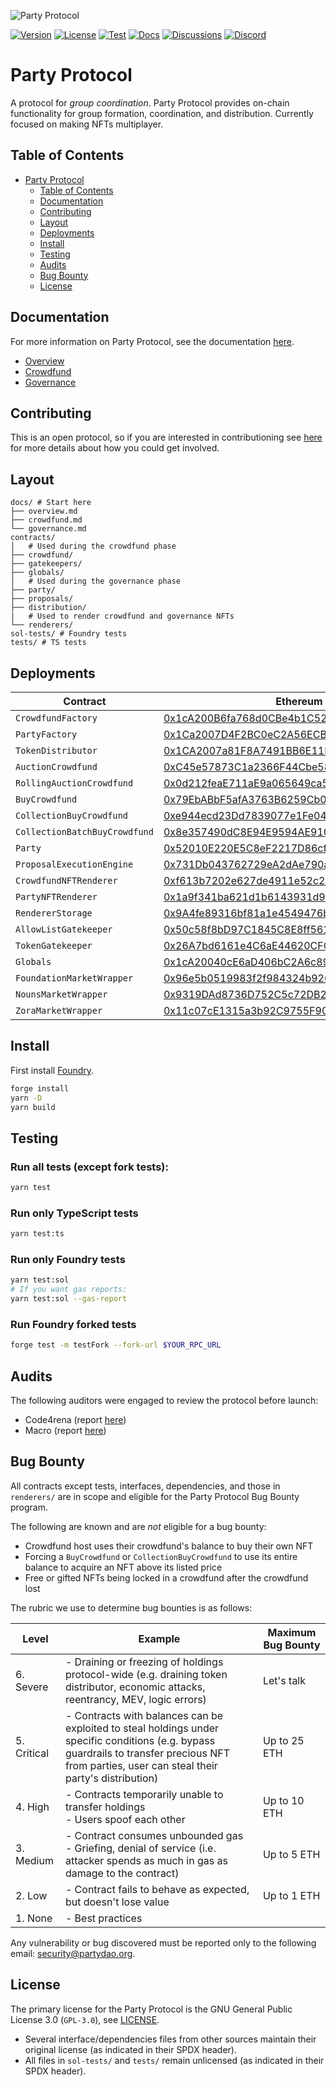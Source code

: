 ![Party Protocol](.github/assets/banner.png)

[![Version][version-badge]][version-link]
[![License][license-badge]][license-link]
[![Test][ci-badge]][ci-link]
[![Docs][docs-badge]][docs-link]
[![Discussions][discussions-badge]][discussions-link]
[![Discord][discord-badge]][discord-link]

[version-badge]: https://img.shields.io/github/release/PartyDAO/party-protocol?label=version
[version-link]: https://github.com/PartyDAO/party-protocol/releases
[license-badge]: https://img.shields.io/github/license/PartyDAO/party-protocol
[license-link]: https://github.com/PartyDAO/party-protocol/blob/main/LICENSE
[ci-badge]: https://github.com/PartyDAO/party-protocol/actions/workflows/ci.yml/badge.svg
[ci-link]: https://github.com/PartyDAO/party-protocol/actions/workflows/ci.yml
[docs-badge]: https://img.shields.io/badge/Party-documentation-informational
[docs-link]: https://github.com/PartyDAO/party-protocol/tree/main/docs
[discussions-badge]: https://img.shields.io/badge/Party-discussions-blueviolet
[discussions-link]: https://github.com/PartyDAO/party-protocol/discussions
[discord-badge]: https://img.shields.io/static/v1?logo=discord&label=discord&message=join&color=blue
[discord-link]: https://discord.gg/zUeXpDX8HA

# Party Protocol

A protocol for _group coordination_. Party Protocol provides on-chain functionality for group formation, coordination, and distribution. Currently focused on making NFTs multiplayer.

## Table of Contents

- [Party Protocol](https://github.com/PartyDAO/party-protocol#party-protocol)
  - [Table of Contents](https://github.com/PartyDAO/party-protocol#table-of-contents)
  - [Documentation](https://github.com/PartyDAO/party-protocol#documentation)
  - [Contributing](https://github.com/PartyDAO/party-protocol#contributing)
  - [Layout](https://github.com/PartyDAO/party-protocol#layout)
  - [Deployments](https://github.com/PartyDAO/party-protocol#deployments)
  - [Install](https://github.com/PartyDAO/party-protocol#install)
  - [Testing](https://github.com/PartyDAO/party-protocol#testing)
  - [Audits](https://github.com/PartyDAO/party-protocol#audits)
  - [Bug Bounty](https://github.com/PartyDAO/party-protocol#bug-bounty)
  - [License](https://github.com/PartyDAO/party-protocol#license)

## Documentation

For more information on Party Protocol, see the documentation [here](./docs/).

- [Overview](./docs/README.md)
- [Crowdfund](./docs/crowdfund.md)
- [Governance](./docs/governance.md)

## Contributing

This is an open protocol, so if you are interested in contributioning see [here](./CONTRIBUTING.md) for more details about how you could get involved.

## Layout

```
docs/ # Start here
├── overview.md
├── crowdfund.md
└── governance.md
contracts/
│   # Used during the crowdfund phase
├── crowdfund/
├── gatekeepers/
├── globals/
│   # Used during the governance phase
├── party/
├── proposals/
├── distribution/
|   # Used to render crowdfund and governance NFTs
└── renderers/
sol-tests/ # Foundry tests
tests/ # TS tests
```

## Deployments

| Contract                      | Ethereum                                                                                                              | Goerli                                                                                                                       |
| ----------------------------- | --------------------------------------------------------------------------------------------------------------------- | ---------------------------------------------------------------------------------------------------------------------------- |
| `CrowdfundFactory`            | [0x1cA200B6fa768d0CBe4b1C52B67dAEcad94838A6](https://etherscan.io/address/0x1cA200B6fa768d0CBe4b1C52B67dAEcad94838A6) | [0xa56b394E191dF03562d148216592d384F66bBa29](https://goerli.etherscan.io/address/0xa56b394E191dF03562d148216592d384F66bBa29) |
| `PartyFactory`                | [0x1Ca2007D4F2BC0eC2A56ECB890e56e05f36182dF](https://etherscan.io/address/0x1Ca2007D4F2BC0eC2A56ECB890e56e05f36182dF) | [0xD1bc5eED9a90911caa76A8EA1f11C4Ea012976FC](https://goerli.etherscan.io/address/0xD1bc5eED9a90911caa76A8EA1f11C4Ea012976FC) |
| `TokenDistributor`            | [0x1CA2007a81F8A7491BB6E11D8e357FD810896454](https://etherscan.io/address/0x1CA2007a81F8A7491BB6E11D8e357FD810896454) | [0xE6F58B31344404E3479d81fB8f9dD592feB37965](https://goerli.etherscan.io/address/0xE6F58B31344404E3479d81fB8f9dD592feB37965) |
| `AuctionCrowdfund`            | [0xC45e57873C1a2366F44Cbe5851a376f0Ab9093DA](https://etherscan.io/address/0xC45e57873C1a2366F44Cbe5851a376f0Ab9093DA) | [0xF620e947e5b664ee200996C7d74354BCfB39D1D9](https://goerli.etherscan.io/address/0xF620e947e5b664ee200996C7d74354BCfB39D1D9) |
| `RollingAuctionCrowdfund`     | [0x0d212feaE711aE9a065649ca577b4d6F4d67A0C6](https://etherscan.io/address/0x0d212feaE711aE9a065649ca577b4d6F4d67A0C6) | [0x44D31e47F2287A791441b8F330E6F4237eFB2FAb](https://goerli.etherscan.io/address/0x44D31e47F2287A791441b8F330E6F4237eFB2FAb) |
| `BuyCrowdfund`                | [0x79EbABbF5afA3763B6259Cb0a7d7f72ab59A2c47](https://etherscan.io/address/0x79EbABbF5afA3763B6259Cb0a7d7f72ab59A2c47) | [0xd380e07E277A03dfdB2E0fE44eaaA48621C588A0](https://goerli.etherscan.io/address/0xd380e07E277A03dfdB2E0fE44eaaA48621C588A0) |
| `CollectionBuyCrowdfund`      | [0xe944ecd23Dd7839077e1Fe04872eF93BfDe58bB3](https://etherscan.io/address/0xe944ecd23Dd7839077e1Fe04872eF93BfDe58bB3) | [0xf175C25243E25b47E7a3Cdef52b923fc628828b6](https://goerli.etherscan.io/address/0xf175C25243E25b47E7a3Cdef52b923fc628828b6) |
| `CollectionBatchBuyCrowdfund` | [0x8e357490dC8E94E9594AE910BA261163631a6a3a](https://etherscan.io/address/0x8e357490dC8E94E9594AE910BA261163631a6a3a) | [0xDe29e1A87f338B4B96c27Ca46195b5f9eda4a780](https://goerli.etherscan.io/address/0xDe29e1A87f338B4B96c27Ca46195b5f9eda4a780) |
| `Party`                       | [0x52010E220E5C8eF2217D86cfA58da51Da39e8ec4](https://etherscan.io/address/0x52010E220E5C8eF2217D86cfA58da51Da39e8ec4) | [0xa3b4A7110b48FDFf1970D787D1cdCB9679176464](https://goerli.etherscan.io/address/0xa3b4A7110b48FDFf1970D787D1cdCB9679176464) |
| `ProposalExecutionEngine`     | [0x731Db043762729eA2dAe790a1C4a6AD78b86d67c](https://etherscan.io/address/0x731Db043762729eA2dAe790a1C4a6AD78b86d67c) | [0xC0ECE4825578430C664B9ca6434857EeE055673a](https://goerli.etherscan.io/address/0xC0ECE4825578430C664B9ca6434857EeE055673a) |
| `CrowdfundNFTRenderer`        | [0xf613b7202e627de4911e52c20b663a354db0dc3a](https://etherscan.io/address/0xf613b7202e627de4911e52c20b663a354db0dc3a) | [0x0bAE16929c02EF73EC2495B4cA7c2858d7E8D1FD](https://goerli.etherscan.io/address/0x0bAE16929c02EF73EC2495B4cA7c2858d7E8D1FD) |
| `PartyNFTRenderer`            | [0x1a9f341ba621d1b6143931d9946d5fbd994d1c85](https://etherscan.io/address/0x1a9f341ba621d1b6143931d9946d5fbd994d1c85) | [0x5b0621B23CeEFCc4eF0FA4f52B6794f515E2954C](https://goerli.etherscan.io/address/0x5b0621B23CeEFCc4eF0FA4f52B6794f515E2954C) |
| `RendererStorage`             | [0x9A4fe89316bf81a1e4549476b219c456703C3F62](https://etherscan.io/address/0x9A4fe89316bf81a1e4549476b219c456703C3F62) | [0x35c3bD81F7b3E2ddCE70f2b9f2cA94aC9992EE23](https://goerli.etherscan.io/address/0x35c3bD81F7b3E2ddCE70f2b9f2cA94aC9992EE23) |
| `AllowListGatekeeper`         | [0x50c58f8bD97C1845C8E8ff56117DbCE8a5B009b2](https://etherscan.io/address/0x50c58f8bD97C1845C8E8ff56117DbCE8a5B009b2) | [0xADcec7b4Db7969DFf00b9e5304be8e0d1261d6B4](https://goerli.etherscan.io/address/0xADcec7b4Db7969DFf00b9e5304be8e0d1261d6B4) |
| `TokenGatekeeper`             | [0x26A7bd6161e4C6aE44620CFC6f7b9C3Daf83AD0b](https://etherscan.io/address/0x26A7bd6161e4C6aE44620CFC6f7b9C3Daf83AD0b) | [0xa6FbcE9898A34a1e6db5Dab699B20b6bfEfda8c3](https://goerli.etherscan.io/address/0xa6FbcE9898A34a1e6db5Dab699B20b6bfEfda8c3) |
| `Globals`                     | [0x1cA20040cE6aD406bC2A6c89976388829E7fbAde](https://etherscan.io/address/0x1cA20040cE6aD406bC2A6c89976388829E7fbAde) | [0x753e22d4e112a4D8b07dF9C4C578b116E3B48792](https://goerli.etherscan.io/address/0x753e22d4e112a4D8b07dF9C4C578b116E3B48792) |
| `FoundationMarketWrapper`     | [0x96e5b0519983f2f984324b926e6d28C3A4Eb92A1](https://etherscan.io/address/0x96e5b0519983f2f984324b926e6d28C3A4Eb92A1) | [0xc1bb865106E3c86B1804FfAaC7795F82c93c8ceF](https://goerli.etherscan.io/address/0xc1bb865106E3c86B1804FfAaC7795F82c93c8ceF) |
| `NounsMarketWrapper`          | [0x9319DAd8736D752C5c72DB229f8e1b280DC80ab1](https://etherscan.io/address/0x9319DAd8736D752C5c72DB229f8e1b280DC80ab1) | [0x8633B1f69DA83067AB1Ec85a3411DE354fBF96cD](https://goerli.etherscan.io/address/0x8633B1f69DA83067AB1Ec85a3411DE354fBF96cD) |
| `ZoraMarketWrapper`           | [0x11c07cE1315a3b92C9755F90cDF40B04b88c5731](https://etherscan.io/address/0x11c07cE1315a3b92C9755F90cDF40B04b88c5731) | [0x969Ee9Ea5cebc042b689bff8e5497F96808353AE](https://goerli.etherscan.io/address/0x969Ee9Ea5cebc042b689bff8e5497F96808353AE) |

## Install

First install [Foundry](https://book.getfoundry.sh/getting-started/installation.html).

```bash
forge install
yarn -D
yarn build
```

## Testing

### Run all tests (except fork tests):

```bash
yarn test
```

### Run only TypeScript tests

```bash
yarn test:ts
```

### Run only Foundry tests

```bash
yarn test:sol
# If you want gas reports:
yarn test:sol --gas-report
```

### Run Foundry forked tests

```bash
forge test -m testFork --fork-url $YOUR_RPC_URL
```

## Audits

The following auditors were engaged to review the protocol before launch:

- Code4rena (report [here](./audits/partydao-c4-report.md))
- Macro (report [here](./audits/Party-Protocol-Macro-Audit.pdf))

## Bug Bounty

All contracts except tests, interfaces, dependencies, and those in `renderers/` are in scope and eligible for the Party Protocol Bug Bounty program.

The following are known and are _not_ eligible for a bug bounty:

- Crowdfund host uses their crowdfund's balance to buy their own NFT
- Forcing a `BuyCrowdfund` or `CollectionBuyCrowdfund` to use its entire balance to acquire an NFT above its listed price
- Free or gifted NFTs being locked in a crowdfund after the crowdfund lost

The rubric we use to determine bug bounties is as follows:

| **Level**   | **Example**                                                                                                                                                                                      | **Maximum Bug Bounty** |
| ----------- | ------------------------------------------------------------------------------------------------------------------------------------------------------------------------------------------------ | ---------------------- |
| 6. Severe   | - Draining or freezing of holdings protocol-wide (e.g. draining token distributor, economic attacks, reentrancy, MEV, logic errors)                                                              | Let's talk             |
| 5. Critical | - Contracts with balances can be exploited to steal holdings under specific conditions (e.g. bypass guardrails to transfer precious NFT from parties, user can steal their party's distribution) | Up to 25 ETH           |
| 4. High     | - Contracts temporarily unable to transfer holdings<br>- Users spoof each other                                                                                                                  | Up to 10 ETH           |
| 3. Medium   | - Contract consumes unbounded gas<br>- Griefing, denial of service (i.e. attacker spends as much in gas as damage to the contract)                                                               | Up to 5 ETH            |
| 2. Low      | - Contract fails to behave as expected, but doesn't lose value                                                                                                                                   | Up to 1 ETH            |
| 1. None     | - Best practices                                                                                                                                                                                 |                        |

Any vulnerability or bug discovered must be reported only to the following email: [security@partydao.org](mailto:security@partydao.org).

## License

The primary license for the Party Protocol is the GNU General Public License 3.0 (`GPL-3.0`), see [LICENSE](./LICENSE).

- Several interface/dependencies files from other sources maintain their original license (as indicated in their SPDX header).
- All files in `sol-tests/` and `tests/` remain unlicensed (as indicated in their SPDX header).
